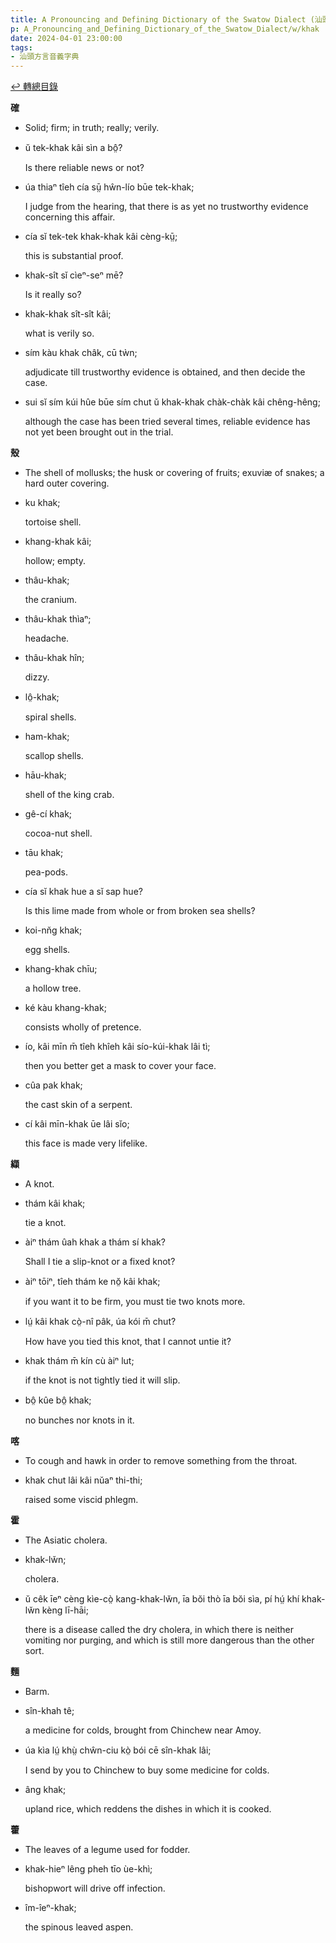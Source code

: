 ```yaml
---
title: A Pronouncing and Defining Dictionary of the Swatow Dialect (汕頭方言音義字典) / khak
p: A_Pronouncing_and_Defining_Dictionary_of_the_Swatow_Dialect/w/khak
date: 2024-04-01 23:00:00
tags: 
- 汕頭方言音義字典
---
```


[↩️ 轉總目錄](/A_Pronouncing_and_Defining_Dictionary_of_the_Swatow_Dialect)


**確**
- Solid; firm; in truth; really; verily.

- ŭ tek-khak kâi sìn a bô̤?

  Is there reliable news or not?

- úa thiaⁿ tîeh cía sṳ̄ hŵn-lío būe tek-khak;

  I judge from the hearing, that there is as yet no trustworthy evidence concerning this affair.

- cía sĭ tek-tek khak-khak kâi cèng-kṳ̄;

  this is substantial proof.

- khak-sît sĭ cìeⁿ-seⁿ mē?

  Is it really so?

- khak-khak sît-sît kâi;

  what is verily so.

- sím kàu khak châk, cū tẁn;

  adjudicate till trustworthy evidence is obtained, and then decide the case.

- sui sĭ sím kúi hûe būe sím chut ŭ khak-khak chàk-chàk kâi chêng-hêng;

  although the case has been tried several times, reliable evidence has not yet been brought out in the trial.

**殼**
- The shell of mollusks; the husk or covering of fruits; exuviæ of snakes; a hard outer covering.

- ku khak;

  tortoise shell.

- khang-khak kâi;

  hollow; empty.

- thâu-khak;

  the cranium.

- thâu-khak thìaⁿ;

  headache.

- thâu-khak hîn;

  dizzy.

- lô̤-khak;

  spiral shells.

- ham-khak;

  scallop shells.

- hāu-khak;

  shell of the king crab.

- gê-cí khak;

  cocoa-nut shell.

- tāu khak;

  pea-pods.

- cía sĭ khak hue a sĭ sap hue?

  Is this lime made from whole or from broken sea shells?

- koi-nn̆g khak;

  egg shells.

- khang-khak chīu;

  a hollow tree.

- ké kàu khang-khak;

  consists wholly of pretence.

- ío, kâi mīn m̄ tîeh khîeh kâi sío-kúi-khak lâi tì;

  then you better get a mask to cover your face.

- cûa pak khak;

  the cast skin of a serpent.

- cí kâi mīn-khak ūe lâi sĭo;

  this face is made very lifelike.

**纈**
- A knot.

- thám kâi khak;

  tie a knot.

- àiⁿ thám ûah khak a thám sí khak?

  Shall I tie a slip-knot or a fixed knot?

- àiⁿ tōiⁿ, tîeh thám ke nŏ̤ kâi khak;

  if you want it to be firm, you must tie two knots more.

- lṳ́ kâi khak cò̤-nî pâk, úa kói m̄ chut?

  How have you tied this knot, that I cannot untie it?

- khak thám m̄ kín cù àiⁿ lut;

  if the knot is not tightly tied it will slip.

- bô̤ kûe bô̤ khak;

  no bunches nor knots in it.

**喀**
- To cough and hawk in order to remove something from the throat.

- khak chut lâi kâi nŭaⁿ thi-thi;

  raised some viscid phlegm.

**霍**
- The Asiatic cholera.

- khak-lw̆n;

  cholera.

- ŭ cêk īeⁿ cèng kìe-cò̤ kang-khak-lw̆n, īa bŏi thò īa bŏi sìa, pí hṳ́ khí khak-lw̆n kèng lī-hāi;

  there is a disease called the dry cholera, in  which there is neither vomiting nor purging, and which is still more  dangerous than the other sort.

**麵**
- Barm.

- sîn-khah tê;

  a medicine for colds, brought from Chinchew near Amoy.

- úa kìa lṳ́ khṳ̀ chŵn-ciu kò̤ bói cē sîn-khak lâi;

  I send by you to Chinchew to buy some medicine for colds.

- âng khak;

  upland rice, which reddens the dishes in which it is cooked. 

**藿**
- The leaves of a legume used for fodder.

- khak-hieⁿ lêng pheh tīo ùe-khì;

  bishopwort will drive off infection.

- îm-îeⁿ-khak;

  the spinous leaved aspen.